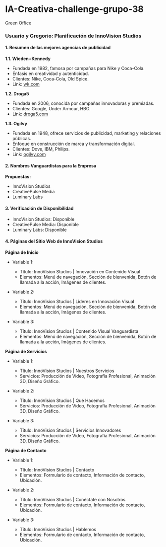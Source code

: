 # IA-Creativa-challenge-grupo-38
Green Office
### Usuario y Gregorio: Planificación de InnoVision Studios

#### 1. Resumen de las mejores agencias de publicidad

**1.1. Wieden+Kennedy**
- Fundada en 1982, famosa por campañas para Nike y Coca-Cola.
- Énfasis en creatividad y autenticidad.
- Clientes: Nike, Coca-Cola, Old Spice.
- Link: [wk.com](https://www.wk.com/)

**1.2. Droga5**
- Fundada en 2006, conocida por campañas innovadoras y premiadas.
- Clientes: Google, Under Armour, HBO.
- Link: [droga5.com](https://droga5.com/)

**1.3. Ogilvy**
- Fundada en 1948, ofrece servicios de publicidad, marketing y relaciones públicas.
- Enfoque en construcción de marca y transformación digital.
- Clientes: Dove, IBM, Philips.
- Link: [ogilvy.com](https://www.ogilvy.com/)

#### 2. Nombres Vanguardistas para la Empresa

**Propuestas:**
- InnoVision Studios
- CreativePulse Media
- Luminary Labs

#### 3. Verificación de Disponibilidad

- InnoVision Studios: Disponible
- CreativePulse Media: Disponible
- Luminary Labs: Disponible

#### 4. Páginas del Sitio Web de InnoVision Studios

**Página de Inicio**

- Variable 1:
  - Título: InnoVision Studios | Innovación en Contenido Visual
  - Elementos: Menú de navegación, Sección de bienvenida, Botón de llamada a la acción, Imágenes de clientes.
  
- Variable 2:
  - Título: InnoVision Studios | Líderes en Innovación Visual
  - Elementos: Menú de navegación, Sección de bienvenida, Botón de llamada a la acción, Imágenes de clientes.
  
- Variable 3:
  - Título: InnoVision Studios | Contenido Visual Vanguardista
  - Elementos: Menú de navegación, Sección de bienvenida, Botón de llamada a la acción, Imágenes de clientes.

**Página de Servicios**

- Variable 1:
  - Título: InnoVision Studios | Nuestros Servicios
  - Servicios: Producción de Video, Fotografía Profesional, Animación 3D, Diseño Gráfico.
  
- Variable 2:
  - Título: InnoVision Studios | Qué Hacemos
  - Servicios: Producción de Video, Fotografía Profesional, Animación 3D, Diseño Gráfico.
  
- Variable 3:
  - Título: InnoVision Studios | Servicios Innovadores
  - Servicios: Producción de Video, Fotografía Profesional, Animación 3D, Diseño Gráfico.

**Página de Contacto**

- Variable 1:
  - Título: InnoVision Studios | Contacto
  - Elementos: Formulario de contacto, Información de contacto, Ubicación.
  
- Variable 2:
  - Título: InnoVision Studios | Conéctate con Nosotros
  - Elementos: Formulario de contacto, Información de contacto, Ubicación.
  
- Variable 3:
  - Título: InnoVision Studios | Hablemos
  - Elementos: Formulario de contacto, Información de contacto, Ubicación.
